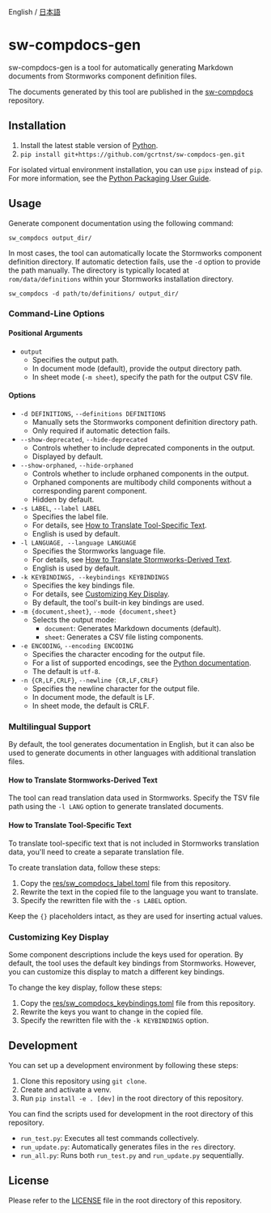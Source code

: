 English / [日本語](./README-ja.md)

# sw-compdocs-gen
sw-compdocs-gen is a tool for automatically generating Markdown documents from Stormworks component definition files.

The documents generated by this tool are published in the [sw-compdocs](https://github.com/gcrtnst/sw-compdocs) repository.

## Installation
1. Install the latest stable version of [Python](https://www.python.org/).
2. `pip install git+https://github.com/gcrtnst/sw-compdocs-gen.git`

For isolated virtual environment installation, you can use `pipx` instead of `pip`. For more information, see the [Python Packaging User Guide](https://packaging.python.org/en/latest/guides/installing-stand-alone-command-line-tools/).

## Usage
Generate component documentation using the following command:
```
sw_compdocs output_dir/
```

In most cases, the tool can automatically locate the Stormworks component definition directory. If automatic detection fails, use the `-d` option to provide the path manually. The directory is typically located at `rom/data/definitions` within your Stormworks installation directory.
```
sw_compdocs -d path/to/definitions/ output_dir/
```

### Command-Line Options
#### Positional Arguments
- `output`
  - Specifies the output path.
  - In document mode (default), provide the output directory path.
  - In sheet mode (`-m sheet`), specify the path for the output CSV file.

#### Options
- `-d DEFINITIONS`, `--definitions DEFINITIONS`
  - Manually sets the Stormworks component definition directory path.
  - Only required if automatic detection fails.
- `--show-deprecated`, `--hide-deprecated`
  - Controls whether to include deprecated components in the output.
  - Displayed by default.
- `--show-orphaned`, `--hide-orphaned`
  - Controls whether to include orphaned components in the output.
  - Orphaned components are multibody child components without a corresponding parent component.
  - Hidden by default.
- `-s LABEL`, `--label LABEL`
  - Specifies the label file.
  - For details, see [How to Translate Tool-Specific Text](#How-to-Translate-Tool-Specific-Text).
  - English is used by default.
- `-l LANGUAGE, --language LANGUAGE`
  - Specifies the Stormworks language file.
  - For details, see [How to Translate Stormworks-Derived Text](#How-to-Translate-Stormworks-Derived-Text).
  - English is used by default.
- `-k KEYBINDINGS, --keybindings KEYBINDINGS`
  - Specifies the key bindings file.
  - For details, see [Customizing Key Display](#Customizing-Key-Display).
  - By default, the tool's built-in key bindings are used.
- `-m {document,sheet}`, `--mode {document,sheet}`
  - Selects the output mode:
    - `document`: Generates Markdown documents (default).
    - `sheet`: Generates a CSV file listing components.
- `-e ENCODING`, `--encoding ENCODING`
  - Specifies the character encoding for the output file.
  - For a list of supported encodings, see the [Python documentation](https://docs.python.org/3/library/codecs.html#standard-encodings).
  - The default is `utf-8`.
- `-n {CR,LF,CRLF}`, `--newline {CR,LF,CRLF}`
  - Specifies the newline character for the output file.
  - In document mode, the default is LF.
  - In sheet mode, the default is CRLF.

### Multilingual Support
By default, the tool generates documentation in English, but it can also be used to generate documents in other languages with additional translation files.

#### How to Translate Stormworks-Derived Text
The tool can read translation data used in Stormworks. Specify the TSV file path using the `-l LANG` option to generate translated documents.

#### How to Translate Tool-Specific Text
To translate tool-specific text that is not included in Stormworks translation data, you'll need to create a separate translation file.

To create translation data, follow these steps:
1. Copy the [res/sw_compdocs_label.toml](./res/sw_compdocs_label.toml) file from this repository.
2. Rewrite the text in the copied file to the language you want to translate.
3. Specify the rewritten file with the `-s LABEL` option.

Keep the `{}` placeholders intact, as they are used for inserting actual values.

### Customizing Key Display
Some component descriptions include the keys used for operation. By default, the tool uses the default key bindings from Stormworks. However, you can customize this display to match a different key bindings.

To change the key display, follow these steps:
1. Copy the [res/sw_compdocs_keybindings.toml](./res/sw_compdocs_keybindings.toml) file from this repository.
2. Rewrite the keys you want to change in the copied file.
3. Specify the rewritten file with the `-k KEYBINDINGS` option.

## Development
You can set up a development environment by following these steps:
1. Clone this repository using `git clone`.
2. Create and activate a venv.
3. Run `pip install -e . [dev]` in the root directory of this repository.

You can find the scripts used for development in the root directory of this repository.
- `run_test.py`: Executes all test commands collectively.
- `run_update.py`: Automatically generates files in the `res` directory.
- `run_all.py`: Runs both `run_test.py` and `run_update.py` sequentially.

## License
Please refer to the [LICENSE](./LICENSE) file in the root directory of this repository.
